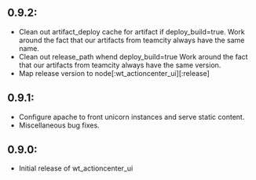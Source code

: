 ## 0.9.2:

* Clean out artifact_deploy cache for artifact if deploy_build=true.
  Work around the fact that our artifacts from teamcity always have the same name.
* Clean out release_path whend deploy_build=true
  Work around the fact that our artifacts from teamcity always have the same version.
* Map release version to node[:wt_actioncenter_ui][:release]

## 0.9.1:

* Configure apache to front unicorn instances and serve static content.
* Miscellaneous bug fixes.

## 0.9.0:

* Initial release of wt_actioncenter_ui
